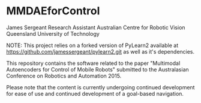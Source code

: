 # MMDAEforControl
James Sergeant
Research Assistant
Australian Centre for Robotic Vision
Queensland University of Technology

NOTE: This project relies on a forked version of PyLearn2 available at https://github.com/jamessergeant/pylearn2.git as well as it's dependencies.

This repository contains the software related to the paper "Multimodal Autoencoders for Control of Mobile Robots" submitted to the Australasian Conference on Robotics and Automation 2015.

Please note that the content is currently undergoing continued development for ease of use and continued development of a goal-based navigation.
